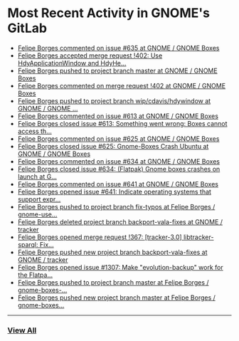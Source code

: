 # Most Recent Activity in GNOME's GitLab

<!-- BLOG-POST-LIST:START -->
- [Felipe Borges commented on issue #635 at GNOME / GNOME Boxes](https://gitlab.gnome.org/GNOME/gnome-boxes/-/issues/635#note_1002108)
- [Felipe Borges accepted merge request !402: Use HdyApplicationWindow and HdyHe...](https://gitlab.gnome.org/GNOME/gnome-boxes/-/merge_requests/402)
- [Felipe Borges pushed to project branch master at GNOME / GNOME Boxes](https://gitlab.gnome.org/GNOME/gnome-boxes/-/commit/70aa88d18a3e8215db9f9b15be55fdeae051b55d)
- [Felipe Borges commented on merge request !402 at GNOME / GNOME Boxes](https://gitlab.gnome.org/GNOME/gnome-boxes/-/merge_requests/402#note_1000776)
- [Felipe Borges pushed to project branch wip/cdavis/hdywindow at GNOME / GNOME ...](https://gitlab.gnome.org/GNOME/gnome-boxes/-/compare/14a60aa0c5ee58d1b4ccfb8c185be55e1cc9d737...70aa88d18a3e8215db9f9b15be55fdeae051b55d)
- [Felipe Borges commented on issue #613 at GNOME / GNOME Boxes](https://gitlab.gnome.org/GNOME/gnome-boxes/-/issues/613#note_1000761)
- [Felipe Borges closed issue #613: Something went wrong: Boxes cannot access th...](https://gitlab.gnome.org/GNOME/gnome-boxes/-/issues/613)
- [Felipe Borges commented on issue #625 at GNOME / GNOME Boxes](https://gitlab.gnome.org/GNOME/gnome-boxes/-/issues/625#note_1000756)
- [Felipe Borges closed issue #625: Gnome-Boxes Crash Ubuntu at GNOME / GNOME Boxes](https://gitlab.gnome.org/GNOME/gnome-boxes/-/issues/625)
- [Felipe Borges commented on issue #634 at GNOME / GNOME Boxes](https://gitlab.gnome.org/GNOME/gnome-boxes/-/issues/634#note_1000745)
- [Felipe Borges closed issue #634: (Flatpak) Gnome boxes crashes on launch at G...](https://gitlab.gnome.org/GNOME/gnome-boxes/-/issues/634)
- [Felipe Borges commented on issue #641 at GNOME / GNOME Boxes](https://gitlab.gnome.org/GNOME/gnome-boxes/-/issues/641#note_999861)
- [Felipe Borges opened issue #641: Indicate operating systems that support expr...](https://gitlab.gnome.org/GNOME/gnome-boxes/-/issues/641)
- [Felipe Borges pushed to project branch fix-typos at Felipe Borges / gnome-use...](https://gitlab.gnome.org/felipeborges/gnome-user-docs/-/compare/8ce3ae6bc143b971608941777da0ba16011a2e07...e875e2a1dc4fc79aca0e001665670ace560b6f80)
- [Felipe Borges deleted project branch backport-vala-fixes at GNOME / tracker](https://gitlab.gnome.org/GNOME/tracker/-/commits/backport-vala-fixes)
- [Felipe Borges opened merge request !367: [tracker-3.0] libtracker-sparql: Fix...](https://gitlab.gnome.org/GNOME/tracker/-/merge_requests/367)
- [Felipe Borges pushed new project branch backport-vala-fixes at GNOME / tracker](https://gitlab.gnome.org/GNOME/tracker/-/commits/backport-vala-fixes)
- [Felipe Borges opened issue #1307: Make &quot;evolution-backup&quot; work for the Flatpa...](https://gitlab.gnome.org/GNOME/evolution/-/issues/1307)
- [Felipe Borges pushed to project branch master at Felipe Borges / gnome-boxes-...](https://gitlab.gnome.org/felipeborges/gnome-boxes-fedora-flatpak/-/commit/eb9cebfc83163f1eb59e3a53133ebaab361091ab)
- [Felipe Borges pushed new project branch master at Felipe Borges / gnome-boxes...](https://gitlab.gnome.org/felipeborges/gnome-boxes-fedora-flatpak/-/commits/master)
<!-- BLOG-POST-LIST:END -->

___

### [View All](https://gitlab.gnome.org/users/felipeborges/activity)
